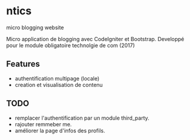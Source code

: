 # ntics
micro blogging website

Micro application de blogging avec CodeIgniter et Bootstrap. Developpé pour le module obligatoire technolgie de com (2017)

## Features
- authentification multipage (locale)
- creation et visualisation de contenu

## TODO
- remplacer l'authentification par un module third_party.
- rajouter remmeber me.
- améliorer la page d'infos des profils.
